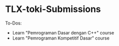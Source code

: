 # TLX-toki-Submissions

To-Dos:
- Learn "Pemrograman Dasar dengan C++" course
- Learn "Pemrograman Kompetitif Dasar" course
